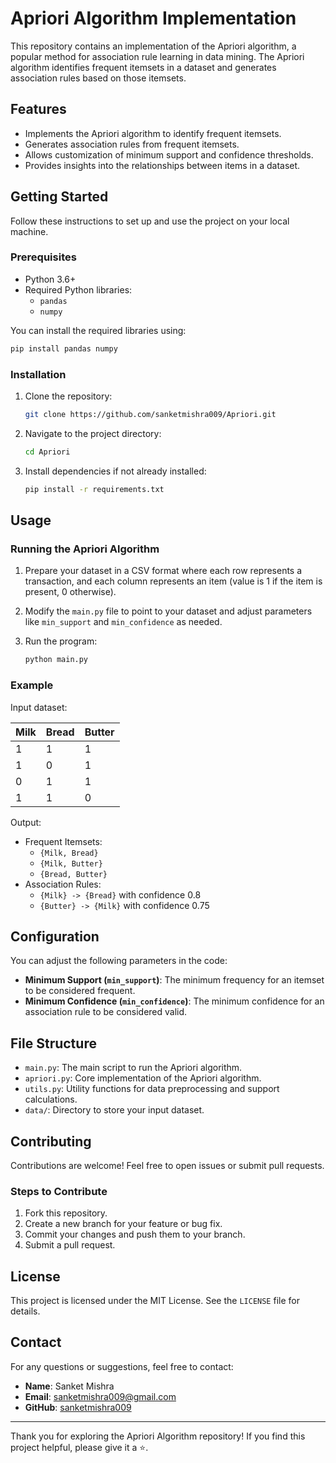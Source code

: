 # Apriori Algorithm Implementation

This repository contains an implementation of the Apriori algorithm, a popular method for association rule learning in data mining. The Apriori algorithm identifies frequent itemsets in a dataset and generates association rules based on those itemsets.

## Features

- Implements the Apriori algorithm to identify frequent itemsets.
- Generates association rules from frequent itemsets.
- Allows customization of minimum support and confidence thresholds.
- Provides insights into the relationships between items in a dataset.

## Getting Started

Follow these instructions to set up and use the project on your local machine.

### Prerequisites

- Python 3.6+
- Required Python libraries:
  - `pandas`
  - `numpy`

You can install the required libraries using:

```bash
pip install pandas numpy
```

### Installation

1. Clone the repository:

   ```bash
   git clone https://github.com/sanketmishra009/Apriori.git
   ```

2. Navigate to the project directory:

   ```bash
   cd Apriori
   ```

3. Install dependencies if not already installed:

   ```bash
   pip install -r requirements.txt
   ```

## Usage

### Running the Apriori Algorithm

1. Prepare your dataset in a CSV format where each row represents a transaction, and each column represents an item (value is 1 if the item is present, 0 otherwise).

2. Modify the `main.py` file to point to your dataset and adjust parameters like `min_support` and `min_confidence` as needed.

3. Run the program:

   ```bash
   python main.py
   ```

### Example

Input dataset:

| Milk | Bread | Butter |
|------|-------|--------|
| 1    | 1     | 1      |
| 1    | 0     | 1      |
| 0    | 1     | 1      |
| 1    | 1     | 0      |

Output:

- Frequent Itemsets:
  - `{Milk, Bread}`
  - `{Milk, Butter}`
  - `{Bread, Butter}`
- Association Rules:
  - `{Milk} -> {Bread}` with confidence 0.8
  - `{Butter} -> {Milk}` with confidence 0.75

## Configuration

You can adjust the following parameters in the code:

- **Minimum Support (`min_support`)**: The minimum frequency for an itemset to be considered frequent.
- **Minimum Confidence (`min_confidence`)**: The minimum confidence for an association rule to be considered valid.

## File Structure

- `main.py`: The main script to run the Apriori algorithm.
- `apriori.py`: Core implementation of the Apriori algorithm.
- `utils.py`: Utility functions for data preprocessing and support calculations.
- `data/`: Directory to store your input dataset.

## Contributing

Contributions are welcome! Feel free to open issues or submit pull requests.

### Steps to Contribute

1. Fork this repository.
2. Create a new branch for your feature or bug fix.
3. Commit your changes and push them to your branch.
4. Submit a pull request.

## License

This project is licensed under the MIT License. See the `LICENSE` file for details.

## Contact

For any questions or suggestions, feel free to contact:

- **Name**: Sanket Mishra
- **Email**: [sanketmishra009@gmail.com](mailto:sanketmishra009@gmail.com)
- **GitHub**: [sanketmishra009](https://github.com/sanketmishra009)

---

Thank you for exploring the Apriori Algorithm repository! If you find this project helpful, please give it a ⭐.
